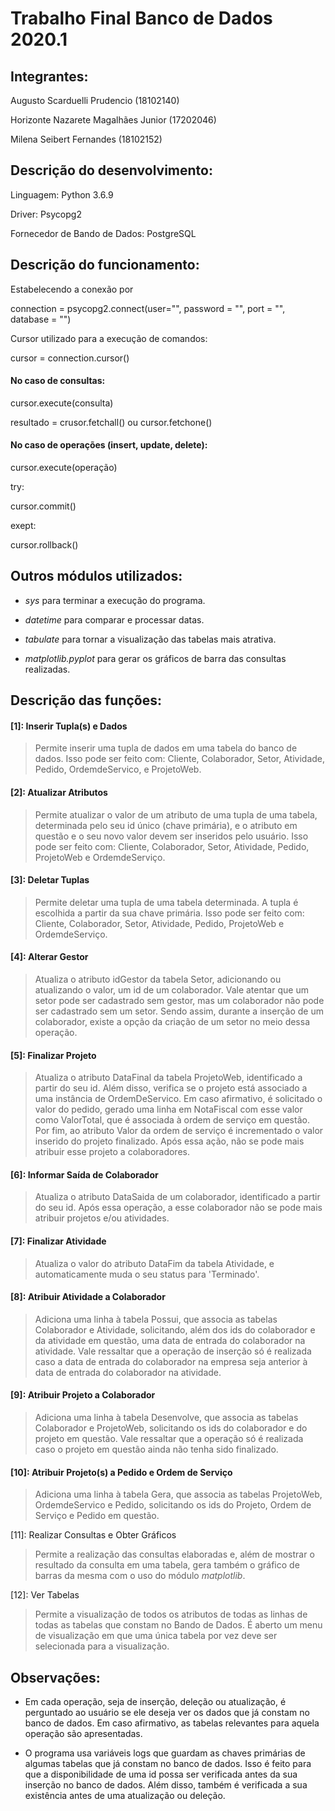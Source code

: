 # Trabalho Final Banco de Dados 2020.1

## Integrantes:

Augusto Scarduelli Prudencio (18102140)

Horizonte Nazarete Magalhães Junior (17202046)

Milena Seibert Fernandes (18102152)

## Descrição do desenvolvimento:

Linguagem: Python 3.6.9

Driver: Psycopg2

Fornecedor de Bando de Dados: PostgreSQL

## Descrição do funcionamento:

Estabelecendo a conexão por 

connection = psycopg2.connect(user="", password = "", port = "", database = "")

Cursor utilizado para a execução de comandos:

cursor = connection.cursor()

#### No caso de consultas: 

cursor.execute(consulta)

resultado = crusor.fetchall() ou cursor.fetchone()

#### No caso de operações (insert, update, delete):

cursor.execute(operação)

try:

  cursor.commit()
  
exept:

  cursor.rollback()
  
## Outros módulos utilizados:

- *sys* para terminar a execução do programa.

- *datetime* para comparar e processar datas.

- *tabulate* para tornar a visualização das tabelas mais atrativa.

- *matplotlib.pyplot* para gerar os gráficos de barra das consultas realizadas.

## Descrição das funções:

#### [1]: Inserir Tupla(s) e Dados

> Permite inserir uma tupla de dados em uma tabela do banco de dados. Isso pode ser feito com: Cliente, Colaborador, Setor, Atividade, Pedido, OrdemdeServico, e ProjetoWeb.

#### [2]: Atualizar Atributos

> Permite atualizar o valor de um atributo de uma tupla de uma tabela, determinada pelo seu id único (chave primária), e o atributo em questão e o seu novo valor devem ser inseridos pelo usuário. Isso pode ser feito com: Cliente, Colaborador, Setor, Atividade, Pedido, ProjetoWeb e OrdemdeServiço.

#### [3]: Deletar Tuplas

> Permite deletar uma tupla de uma tabela determinada. A tupla é escolhida a partir da sua chave primária. Isso pode ser feito com: Cliente, Colaborador, Setor, Atividade, Pedido, ProjetoWeb e OrdemdeServiço.

#### [4]: Alterar Gestor

> Atualiza o atributo idGestor da tabela Setor, adicionando ou atualizando o valor, um id de um colaborador. Vale atentar que um setor pode ser cadastrado sem gestor, mas um colaborador não pode ser cadastrado sem um setor. Sendo assim, durante a inserção de um colaborador, existe a opção da criação de um setor no meio dessa operação.

#### [5]: Finalizar Projeto

> Atualiza o atributo DataFinal da tabela ProjetoWeb, identificado a partir do seu id. Além disso, verifica se o projeto está associado a uma instância de OrdemDeServico. Em caso afirmativo, é solicitado o valor do pedido, gerado uma linha em NotaFiscal com esse valor como ValorTotal, que é associada à ordem de serviço em questão. Por fim, ao atributo Valor da ordem de serviço é incrementado o valor inserido do projeto finalizado. Após essa ação, não se pode mais atribuir esse projeto a colaboradores.

#### [6]: Informar Saída de Colaborador

> Atualiza o atributo DataSaida de um colaborador, identificado a partir do seu id. Após essa operação, a esse colaborador não se pode mais atribuir projetos e/ou atividades. 

#### [7]: Finalizar Atividade

> Atualiza o valor do atributo DataFim da tabela Atividade, e automaticamente muda o seu status para 'Terminado'.

#### [8]: Atribuir Atividade a Colaborador

> Adiciona uma linha à tabela Possui, que associa as tabelas Colaborador e Atividade, solicitando, além dos ids do colaborador e da atividade em questão, uma data de entrada do colaborador na atividade. Vale ressaltar que a operação de inserção só é realizada caso a data de entrada do colaborador na empresa seja anterior à data de entrada do colaborador na atividade.

#### [9]: Atribuir Projeto a Colaborador

>  Adiciona uma linha à tabela Desenvolve, que associa as tabelas Colaborador e ProjetoWeb, solicitando os ids do colaborador e do projeto em questão. Vale ressaltar que a operação só é realizada caso o projeto em questão ainda não tenha sido finalizado.

#### [10]: Atribuir Projeto(s) a Pedido e Ordem de Serviço

> Adiciona uma linha à tabela Gera, que associa as tabelas ProjetoWeb, OrdemdeServico e Pedido, solicitando os ids do Projeto, Ordem de Serviço e Pedido em questão.

[11]: Realizar Consultas e Obter Gráficos

> Permite a realização das consultas elaboradas e, além de mostrar o resultado da consulta em uma tabela, gera também o gráfico de barras da mesma com o uso do módulo *matplotlib*.

[12]: Ver Tabelas

> Permite a visualização de todos os atributos de todas as linhas de todas as tabelas que constam no Bando de Dados. É aberto um menu de visualização em que uma única tabela por vez deve ser selecionada para a visualização.

## Observações:

- Em cada operação, seja de inserção, deleção ou atualização, é perguntado ao usuário se ele deseja ver os dados que já constam no banco de dados. Em caso afirmativo, as tabelas relevantes para aquela operação são apresentadas.

- O programa usa variáveis logs que guardam as chaves primárias de algumas tabelas que já constam no banco de dados. Isso é feito para que a disponibilidade de uma id possa ser verificada antes da sua inserção no banco de dados. Além disso, também é verificada a sua existência antes de uma atualização ou deleção.

